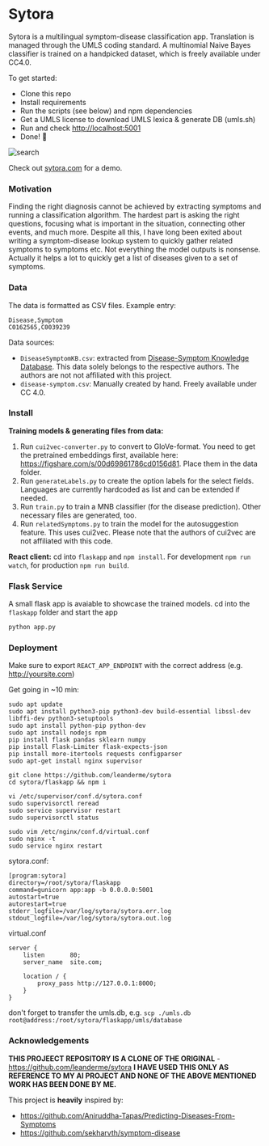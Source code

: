 # Sytora
Sytora is a multilingual symptom-disease classification app. Translation is managed through the UMLS coding standard. A multinomial Naive Bayes classifier is trained on a handpicked dataset, which is freely available under CC4.0. 

To get started:
- Clone this repo
- Install requirements
- Run the scripts (see below) and npm dependencies
- Get a UMLS license to download UMLS lexica & generate DB (umls.sh)
- Run and check [ http://localhost:5001]( http://localhost:5001)
- Done! :tada:

![search](https://raw.githubusercontent.com/leanderme/sytora/master/screenshots/search.png)

Check out [sytora.com](sytora.com) for a demo.


### Motivation
Finding the right diagnosis cannot be achieved by extracting symptoms and running a classification algorithm. The hardest part is asking the right questions, focusing what is important in the situation, connecting other events, and much more. Despite all this, I have long been exited about writing a symptom-disease lookup system to quickly gather related symptoms to symptoms etc. Not everything the model outputs is nonsense. Actually it helps a lot to quickly get a list of diseases given to a set of symptoms.

### Data
The data is formatted as CSV files. Example entry:
```csv
Disease,Symptom
C0162565,C0039239
```

Data sources:
- `DiseaseSymptomKB.csv`: extracted from [Disease-Symptom Knowledge Database](http://people.dbmi.columbia.edu/~friedma/Projects/DiseaseSymptomKB/index.html). This data solely belongs to the respective authors. The authors are not not affiliated with this project.
- `disease-symptom.csv`: Manually created by hand. Freely available under CC 4.0.

### Install
**Training models & generating files from data:**
1. Run `cui2vec-converter.py` to convert to GloVe-format. You need to get the pretrained embeddings first, available here: https://figshare.com/s/00d69861786cd0156d81. Place them in the data folder.
2. Run `generateLabels.py` to create the option labels for the select fields. Languages are currently hardcoded as list and can be extended if needed.
3. Run `train.py` to train a MNB classifier (for the disease prediction). Other necessary files are generated, too. 
4. Run `relatedSymptoms.py` to train the model for the autosuggestion feature. This uses cui2vec. Please note that the authors of cui2vec are not affiliated with this code. 

**React client:**
cd into `flaskapp` and `npm install`. For development `npm run watch`, for production `npm run build`.

### Flask Service
A small flask app is avaiable to showcase the trained models. cd into the `flaskapp` folder and start the app
```bash
python app.py
```

### Deployment
Make sure to export `REACT_APP_ENDPOINT` with the correct address (e.g. http://yoursite.com)

Get going in ~10 min:
```
sudo apt update
sudo apt install python3-pip python3-dev build-essential libssl-dev libffi-dev python3-setuptools
sudo apt install python-pip python-dev
sudo apt install nodejs npm
pip install flask pandas sklearn numpy
pip install Flask-Limiter flask-expects-json
pip install more-itertools requests configparser
sudo apt-get install nginx supervisor

git clone https://github.com/leanderme/sytora
cd sytora/flaskapp && npm i

vi /etc/supervisor/conf.d/sytora.conf
sudo supervisorctl reread
sudo service supervisor restart
sudo supervisorctl status

sudo vim /etc/nginx/conf.d/virtual.conf
sudo nginx -t
sudo service nginx restart
```

sytora.conf:
```
[program:sytora]
directory=/root/sytora/flaskapp
command=gunicorn app:app -b 0.0.0.0:5001
autostart=true
autorestart=true
stderr_logfile=/var/log/sytora/sytora.err.log
stdout_logfile=/var/log/sytora/sytora.out.log
```

virtual.conf
```
server {
    listen       80;
    server_name  site.com;

    location / {
        proxy_pass http://127.0.0.1:8000;
    }
}
```

don't forget to transfer the umls.db, e.g. 
`scp ./umls.db root@address:/root/sytora/flaskapp/umls/database`




### Acknowledgements
**THIS PROJEECT REPOSITORY IS A CLONE OF THE ORIGINAL** - https://github.com/leanderme/sytora
**I HAVE USED THIS ONLY AS REFERENCE TO MY AI PROJECT AND NONE OF THE ABOVE MENTIONED WORK HAS BEEN DONE BY ME.**

This project is **heavily** inspired by:
- https://github.com/Aniruddha-Tapas/Predicting-Diseases-From-Symptoms
- https://github.com/sekharvth/symptom-disease
